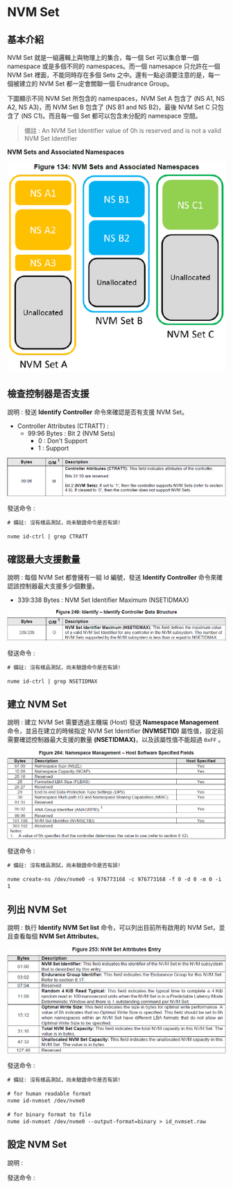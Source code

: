 # NVM Set

## 基本介紹

NVM Set 就是一組邏輯上與物理上的集合，每一個 Set 可以集合單一個 namespace 或是多個不同的 namespaces。而一個 namesapce 只允許在一個 NVM Set 裡面，不能同時存在多個 Sets 之中。還有一點必須要注意的是，每一個被建立的 NVM Set 都一定會關聯一個 Enudrance Group。

下圖顯示不同 NVM Set 所包含的 namespaces，NVM Set A 包含了 (NS A1, NS A2, NS A3)，而 NVM Set B 包含了 (NS B1 and NS B2)，最後 NVM Set C 只包含了 (NS C1)。而且每一個 Set 都可以包含未分配的 namespace 空間。

> 備註 : An NVM Set Identifier value of 0h is reserved and is not a valid NVM Set Identifier

**NVM Sets and Associated Namespaces**

![NVM Sets](https://github.com/miniedwins/learning/blob/main/nvme/pic/NVM_Sets_and_Associated_Namespaces.png)



## 檢查控制器是否支援

說明 : 發送 **Identify Controller** 命令來確認是否有支援 NVM Set。

- Controller Attributes (CTRATT) :
  - 99:96 Bytes : Bit 2 (NVM Sets)
    - 0 : Don't Support
    - 1 : Support

![](https://github.com/miniedwins/learning/blob/main/nvme/pic/identify_controller/Identify_Controller_CTRATT_Bit2_NVM_Sets.png)

發送命令 : 

~~~shell
# 備註: 沒有樣品測試，尚未驗證命令是否有誤!

nvme id-ctrl | grep CTRATT
~~~



## 確認最大支援數量

說明 : 每個 NVM Set 都會擁有一組 Id 編號，發送 **Identify Controller** 命令來確認該控制器最大支援多少個數量。

* 339:338 Bytes : NVM Set Identifier Maximum (NSETIDMAX)

![](https://github.com/miniedwins/learning/blob/main/nvme/pic/identify_controller/Identify_Controller_NSETIDMAX.png)

發送命令 :

~~~shell
# 備註: 沒有樣品測試，尚未驗證命令是否有誤!

nvme id-ctrl | grep NSETIDMAX
~~~



## 建立 NVM Set

說明 : 建立 NVM Set 需要透過主機端 (Host) 發送 **Namespace Management** 命令，並且在建立的時候指定 NVM Set Identifier **(NVMSETID)** 屬性值，設定前需要確認控制器最大支援的數量 **(NSETIDMAX)**，以及該屬性值不能超過 `0xFF` 。

![](https://github.com/miniedwins/learning/blob/main/nvme/pic/admin_command_set/namespace_management_host_software_fields.png)

發送命令 : 

~~~shell
# 備註: 沒有樣品測試，尚未驗證命令是否有誤!

nvme create-ns /dev/nvme0 -s 976773168 -c 976773168 -f 0 -d 0 -m 0 -i 1
~~~



## 列出 NVM Set 

說明 : 執行 **Identify NVM Set list** 命令，可以列出目前所有啟用的 NVM Set，並且查看每個 **NVM Set Attributes**。

![](https://github.com/miniedwins/learning/blob/main/nvme/pic/identify_nvm/Identify_NVM_Set_Attributes%20Entry_.png)

發送命令 :

~~~shell
# 備註: 沒有樣品測試，尚未驗證命令是否有誤!

# for human readable format
nvme id-nvmset /dev/nvme0

# for binary format to file
nvme id-nvmset /dev/nvme0 --output-format=binary > id_nvmset.raw
~~~



## 設定 NVM Set

說明 : 



發送命令 :

~~~shell
~~~









